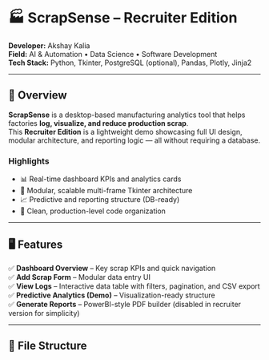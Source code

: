 # 🏭 ScrapSense – Recruiter Edition  
**Developer:** Akshay Kalia  
**Field:** AI & Automation • Data Science • Software Development  
**Tech Stack:** Python, Tkinter, PostgreSQL (optional), Pandas, Plotly, Jinja2  

---

## 📘 Overview
**ScrapSense** is a desktop-based manufacturing analytics tool that helps factories **log, visualize, and reduce production scrap**.  
This **Recruiter Edition** is a lightweight demo showcasing full UI design, modular architecture, and reporting logic — all without requiring a database.

### Highlights
- 📊 Real-time dashboard KPIs and analytics cards  
- 🧩 Modular, scalable multi-frame Tkinter architecture  
- 📈 Predictive and reporting structure (DB-ready)  
- 🧠 Clean, production-level code organization  

---

## 🖥️ Features
✅ **Dashboard Overview** – Key scrap KPIs and quick navigation  
✅ **Add Scrap Form** – Modular data entry UI  
✅ **View Logs** – Interactive data table with filters, pagination, and CSV export  
✅ **Predictive Analytics (Demo)** – Visualization-ready structure  
✅ **Generate Reports** – PowerBI-style PDF builder (disabled in recruiter version for simplicity)  

---

## 🧩 File Structure
